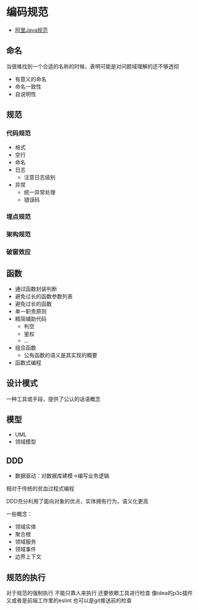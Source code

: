 # 编码规范

- [阿里Java规范](/编程语言/JAVA/p3c.md)

## 命名

当很难找到一个合适的名称的时候，表明可能是对问题域理解的还不够透彻

- 有意义的命名
- 命名一致性
- 自说明性

## 规范

### 代码规范

- 格式
- 空行
- 命名
- 日志
  - 注意日志级别
- 异常
  - 统一异常处理
  - 错误码

### 埋点规范

### 架构规范

### 破窗效应

## 函数

- 通过函数封装判断
- 避免过长的函数参数列表
- 避免过长的函数
- 单一职责原则
- 精简辅助代码
  - 判空
  - 鉴权
  - ...
- 组合函数
  - 公有函数的语义是其实现的概要
- 函数式编程

## 设计模式

一种工具或手段，提供了公认的话语概念

## 模型

- UML
- 领域模型

## DDD

- 数据驱动：对数据库建模->编写业务逻辑

相对于传统的贫血过程式编程

DDD充分利用了面向对象的优点，实体拥有行为，语义化更高

一些概念：

- 领域实体
- 聚合根
- 领域服务
- 领域事件
- 边界上下文

## 规范的执行

对于规范的强制执行 不能只靠人来执行 还要依赖工具进行检查 像idea的p3c插件 又或者是前端工作里的eslint 也可以是git推送前的检查
